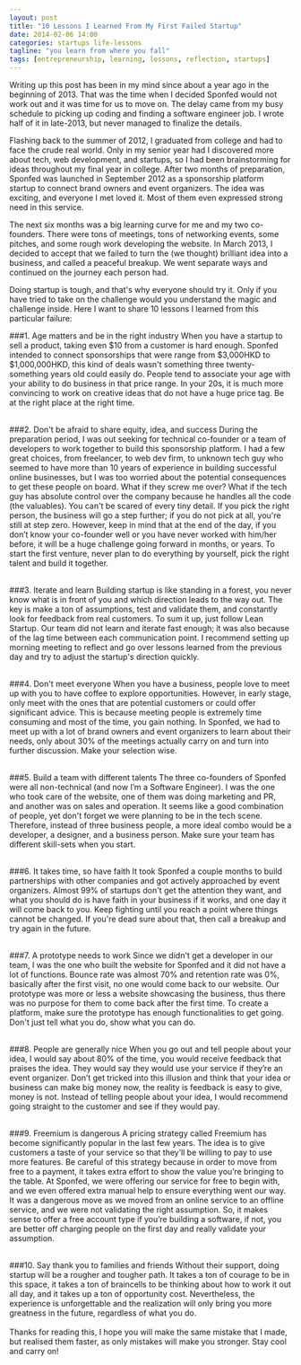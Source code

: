 ```yaml
---
layout: post
title: "10 Lessons I Learned From My First Failed Startup"
date: 2014-02-06 14:00
categories: startups life-lessons
tagline: "you learn from where you fall"
tags: [entrepreneurship, learning, lessons, reflection, startups]
---
```


Writing up this post has been in my mind since about a year ago in the beginning of 2013. That was the time when I decided Sponfed would not work out and it was time for us to move on. The delay came from my busy schedule to picking up coding and finding a software engineer job. I wrote half of it in late-2013, but never managed to finalize the details.

Flashing back to the summer of 2012, I graduated from college and had to face the crude real world. Only in my senior year had I discovered more about tech, web development, and startups, so I had been brainstorming for ideas throughout my final year in college. After two months of preparation, Sponfed was launched in September 2012 as a sponsorship platform startup to connect brand owners and event organizers. The idea was exciting, and everyone I met loved it. Most of them even expressed strong need in this service.

The next six months was a big learning curve for me and my two co-founders. There were tons of meetings, tons of networking events, some pitches, and some rough work developing the website. In March 2013, I decided to accept that we failed to turn the (we thought) brilliant idea into a business, and called a peaceful breakup. We went separate ways and continued on the journey each person had.

Doing startup is tough, and that's why everyone should try it. Only if you have tried to take on the challenge would you understand the magic and challenge inside. Here I want to share 10 lessons I learned from this particular failure:

###1. Age matters and be in the right industry
When you have a startup to sell a product, taking even $10 from a customer is hard enough. Sponfed intended to connect sponsorships that were range from $3,000HKD to $1,000,000HKD, this kind of deals wasn't something three twenty-something years old could easily do. People tend to associate your age with your ability to do business in that price range. In your 20s, it is much more convincing to work on creative ideas that do not have a huge price tag. Be at the right place at the right time.<br><br>

###2. Don't be afraid to share equity, idea, and success
During the preparation period, I was out seeking for technical co-founder or a team of developers to work together to build this sponsorship platform. I had a few great choices, from freelancer, to web dev firm, to unknown tech guy who seemed to have more than 10 years of experience in building successful online businesses, but I was too worried about the potential consequences to get these people on board. What if they screw me over? What if the tech guy has absolute control over the company because he handles all the code (the valuables). You can't be scared of every tiny detail. If you pick the right person, the business will go a step further; if you do not pick at all, you're still at step zero. However, keep in mind that at the end of the day, if you don’t know your co-founder well or you have never worked with him/her before, it will be a huge challenge going forward in months, or years. To start the first venture, never plan to do everything by yourself, pick the right talent and build it together.<br><br>

###3. Iterate and learn
Building startup is like standing in a forest, you never know what is in front of you and which direction leads to the way out. The key is make a ton of assumptions, test and validate them, and constantly look for feedback from real customers. To sum it up, just follow Lean Startup. Our team did not learn and iterate fast enough; it was also because of the lag time between each communication point. I recommend setting up morning meeting to reflect and go over lessons learned from the previous day and try to adjust the startup's direction quickly.<br><br>

###4. Don't meet everyone
When you have a business, people love to meet up with you to have coffee to explore opportunities. However, in early stage, only meet with the ones that are potential customers or could offer significant advice. This is because meeting people is extremely time consuming and most of the time, you gain nothing. In Sponfed, we had to meet up with a lot of brand owners and event organizers to learn about their needs, only about 30% of the meetings actually carry on and turn into further discussion. Make your selection wise.<br><br>

###5. Build a team with different talents
The three co-founders of Sponfed were all non-technical (and now I’m a Software Engineer). I was the one who took care of the website, one of them was doing marketing and PR, and another was on sales and operation. It seems like a good combination of people, yet don't forget we were planning to be in the tech scene. Therefore, instead of three business people, a more ideal combo would be a developer, a designer, and a business person. Make sure your team has different skill-sets when you start.<br><br>

###6. It takes time, so have faith
It took Sponfed a couple months to build partnerships with other companies and got actively approached by event organizers. Almost 99% of startups don't get the attention they want, and what you should do is have faith in your business if it works, and one day it will come back to you. Keep fighting until you reach a point where things cannot be changed. If you're dead sure about that, then call a breakup and try again in the future.<br><br>

###7. A prototype needs to work
Since we didn't get a developer in our team, I was the one who built the website for Sponfed and it did not have a lot of functions. Bounce rate was almost 70% and retention rate was 0%, basically after the first visit, no one would come back to our website. Our prototype was more or less a website showcasing the business, thus there was no purpose for them to come back after the first time. To create a platform, make sure the prototype has enough functionalities to get going. Don't just tell what you do, show what you can do.<br><br>

###8. People are generally nice
When you go out and tell people about your idea, I would say about 80% of the time, you would receive feedback that praises the idea. They would say they would use your service if they’re an event organizer. Don’t get tricked into this illusion and think that your idea or business can make big money now, the reality is feedback is easy to give, money is not. Instead of telling people about your idea, I would recommend going straight to the customer and see if they would pay.<br><br>

###9. Freemium is dangerous
A pricing strategy called Freemium has become significantly popular in the last few years. The idea is to give customers a taste of your service so that they’ll be willing to pay to use more features. Be careful of this strategy because in order to move from free to a payment, it takes extra effort to show the value you’re bringing to the table. At Sponfed, we were offering our service for free to begin with, and we even offered extra manual help to ensure everything went our way. It was a dangerous move as we moved from an online service to an offline service, and we were not validating the right assumption. So, it makes sense to offer a free account type if you’re building a software, if not, you are better off charging people on the first day and really validate your assumption.<br><br>

###10. Say thank you to families and friends
Without their support, doing startup will be a rougher and tougher path. It takes a ton of courage to be in this space, it takes a ton of braincells to be thinking about how to work it out all day, and it takes up a ton of opportunity cost. Nevertheless, the experience is unforgettable and the realization will only bring you more greatness in the future, regardless of what you do.<br><br>
Thanks for reading this, I hope you will make the same mistake that I made, but realised them faster, as only mistakes will make you stronger. Stay cool and carry on!